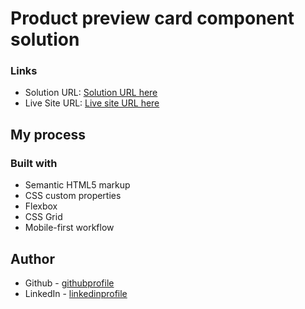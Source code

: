 # Product preview card component solution

### Links

- Solution URL: [Solution URL here](https://github.com/towhidulislamalif/product-preview-card-component-main)
- Live Site URL: [Live site URL here](https://product-preview-card-solutionn.netlify.app/)

## My process

### Built with

- Semantic HTML5 markup
- CSS custom properties
- Flexbox
- CSS Grid
- Mobile-first workflow

## Author

<!-- - Website - [Add your name here](https://www.your-site.com) -->

- Github - [githubprofile](https://github.com/towhidulislamalif)
- LinkedIn - [linkedinprofile](https://www.linkedin.com/in/towhidul-islam-003614165/)
